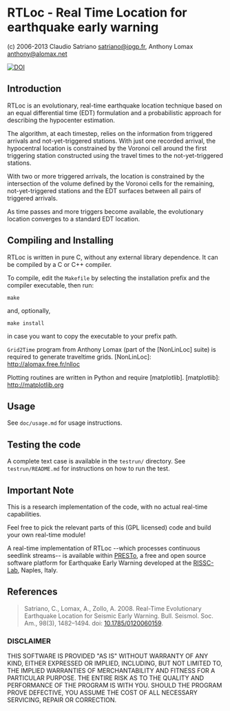 # RTLoc - Real Time Location for earthquake early warning
(c) 2006-2013 Claudio Satriano <satriano@ipgp.fr>,
Anthony Lomax <anthony@alomax.net>

[![DOI](https://zenodo.org/badge/DOI/10.5281/zenodo.591465.svg)](https://doi.org/10.5281/zenodo.591465)

## Introduction

RTLoc is an evolutionary, real-time earthquake location technique
based on an equal differential time (EDT) formulation and a
probabilistic approach for describing the hypocenter estimation.

The algorithm, at each timestep, relies on the information from
triggered arrivals and not-yet-triggered stations. With just one
recorded arrival, the hypocentral location is constrained by the
Voronoi cell around the first triggering station constructed using
the travel times to the not-yet-triggered stations.

With two or more triggered arrivals, the location is constrained
by the intersection of the volume defined by the Voronoi cells for
the remaining, not-yet-triggered stations and the EDT surfaces
between all pairs of triggered arrivals.

As time passes and more triggers become available, the evolutionary
location converges to a standard EDT location.


## Compiling and Installing

RTLoc is written in pure C, without any external library dependence.
It can be compiled by a C or C++ compiler.

To compile, edit the `Makefile` by selecting the installation prefix
and the compiler executable, then run:

    make

and, optionally,

    make install

in case you want to copy the executable to your prefix path.

`Grid2Time` program from Anthony Lomax (part of the [NonLinLoc]
suite) is required to generate traveltime grids.
[NonLinLoc]: http://alomax.free.fr/nlloc

Plotting routines are written in Python and require [matplotlib].
[matplotlib]: http://matplotlib.org


## Usage

See `doc/usage.md` for usage instructions.


## Testing the code

A complete text case is available in the `testrun/` directory.
See `testrun/README.md` for instructions on how to run the test.


## Important Note

This is a research implementation of the code, with no actual
real-time capabilities.

Feel free to pick the relevant parts of this (GPL licensed) code
and build your own real-time module!

A real-time implementation of RTLoc --which processes continuous
seedlink streams-- is available within [PRESTo], a free and open
source software platform for Earthquake Early Warning developed
at the [RISSC-Lab], Naples, Italy.

[PRESTo]: http://www.prestoews.org
[RISSC-Lab]: http://www.rissclab.unina.it


## References

> Satriano, C., Lomax, A., Zollo, A. 2008.
> Real-Time Evolutionary Earthquake Location for Seismic Early Warning.
> Bull. Seismol. Soc. Am., 98(3), 1482–1494. doi: [10.1785/0120060159].


[10.1785/0120060159]: http://dx.doi.org/10.1785/0120060159


### DISCLAIMER
THIS SOFTWARE IS PROVIDED "AS IS" WITHOUT WARRANTY OF ANY KIND, EITHER
EXPRESSED OR IMPLIED, INCLUDING, BUT NOT LIMITED TO, THE IMPLIED
WARRANTIES OF MERCHANTABILITY AND FITNESS FOR A PARTICULAR PURPOSE.
THE ENTIRE RISK AS TO THE QUALITY AND PERFORMANCE OF THE PROGRAM IS
WITH YOU. SHOULD THE PROGRAM PROVE DEFECTIVE, YOU ASSUME THE COST OF
ALL NECESSARY SERVICING, REPAIR OR CORRECTION.
